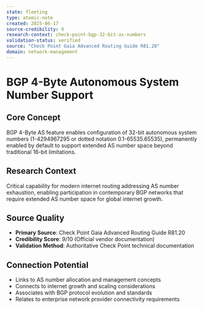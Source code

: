 ```yaml
---
state: fleeting
type: atomic-note
created: 2025-06-17
source-credibility: 9
research-context: check-point-bgp-32-bit-as-numbers
validation-status: verified
source: "Check Point Gaia Advanced Routing Guide R81.20"
domain: network-management
---
```


# BGP 4-Byte Autonomous System Number Support

## Core Concept
BGP 4-Byte AS feature enables configuration of 32-bit autonomous system numbers (1-4294967295 or dotted notation 0.1-65535.65535), permanently enabled by default to support extended AS number space beyond traditional 16-bit limitations.

## Research Context
Critical capability for modern internet routing addressing AS number exhaustion, enabling participation in contemporary BGP networks that require extended AS number space for global internet growth.

## Source Quality
- **Primary Source**: Check Point Gaia Advanced Routing Guide R81.20
- **Credibility Score**: 9/10 (Official vendor documentation)
- **Validation Method**: Authoritative Check Point technical documentation

## Connection Potential
- Links to AS number allocation and management concepts
- Connects to internet growth and scaling considerations
- Associates with BGP protocol evolution and standards
- Relates to enterprise network provider connectivity requirements